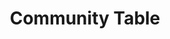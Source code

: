 ---
pid: LLA55
title: Community Table
location_transcription: 1010 Ellsworth St. (St. Maron Church Area)
zipcode: '19050'
outside_phl: 'Lansdowne PA '
neighborhood: 
age: '22'
age_range: 20-29
instagram: 
image_file_name: LLA_55.jpg
proposal_transcription: A type of communal table/potluck where the people in the community
  make food and spend time together and share their cultures. (This area has a Lebanese
  population, as well as many other cultures). I love how there are families who have
  lived in the area for many generations.
topic: Brotherly Love,Culture,Immigration,Inclusivity,Unity
topic_summary: 0, 0, 0, 0, 0
type: Interactive,Space
keywords_other: 
credit: Genevieve Naklicki
image_labels: |-
  It's a place where the potluck could go on for a dew times by the members in the community.
  -grape leaves -shish kebabs -lamb -baklava
twitter: 
facebook: 
permalink: "/monuments/lla55/"
layout: item-page
---